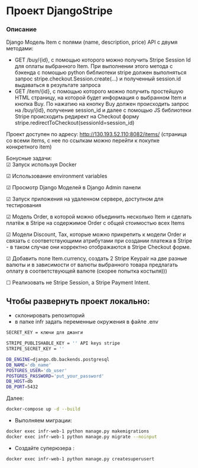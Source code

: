 # Проект DjangoStripe
### Описание
Django Модель Item с полями (name, description, price) 
API с двумя методами:
- GET /buy/{id}, c помощью которого можно получить Stripe Session Id для оплаты выбранного Item. При выполнении этого метода c бэкенда с помощью python библиотеки stripe должен выполняться запрос stripe.checkout.Session.create(...) и полученный session.id выдаваться в результате запроса
- GET /item/{id}, c помощью которого можно получить простейшую HTML страницу, на которой будет информация о выбранном Item и кнопка Buy. По нажатию на кнопку Buy должен происходить запрос на /buy/{id}, получение session_id и далее  с помощью JS библиотеки Stripe происходить редирект на Checkout форму stripe.redirectToCheckout(sessionId=session_id)

Проект доступен по адресу: http://130.193.52.110:8082/items/  (страница со всеми items, с нее по ссылкам можно перейти к покупке конкретного item) <br>

Бонусные задачи: <br>
☑ Запуск используя Docker

☑ Использование environment variables

☑ Просмотр Django Моделей в Django Admin панели

☑ Запуск приложения на удаленном сервере, доступном для тестирования

☑ Модель Order, в которой можно объединить несколько Item и сделать платёж в Stripe на содержимое Order c общей стоимостью всех Items

☑  Модели Discount, Tax, которые можно прикрепить к модели Order и связать с соответствующими атрибутами при создании платежа в Stripe - в таком случае они корректно отображаются в Stripe Checkout форме.

☑  Добавить поле Item.currency, создать 2 Stripe Keypair на две разные валюты и в зависимости от валюты выбранного товара предлагать оплату в соответствующей валюте (скорее попытка костыля)))

☐ Реализовать не Stripe Session, а Stripe Payment Intent.

## Чтобы развернуть проект локально:
- склонировать репозиторий
- в папке infr задать переменные окружения в файле .env

```bash
SECRET_KEY = ключи для джанги

STRIPE_PUBLISHABLE_KEY = '' API keys stripe
STRIPE_SECRET_KEY = ''

DB_ENGINE=django.db.backends.postgresql
DB_NAME='db_name'
POSTGRES_USER='db_user'
POSTGRES_PASSWORD='put_your_password'
DB_HOST=db
DB_PORT=5432
```
Далее:
```bash
docker-compose up -d --build
```
- Выполняем миграции:
```bash
docker exec infr-web-1 python manage.py makemigrations
docker exec infr-web-1 python manage.py migrate --noinput
```
- Создайте суперюзера :
```bash
docker exec infr-web-1 python manage.py createsuperusert
```
